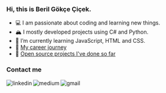 


<h3>Hi, this is Beril Gökçe Çiçek.</h3>

- 💻 I am passionate about coding and learning new things.
- 🏔️ I mostly developed projects using C# and Python.
- 🌱 I’m currently learning JavaScript, HTML and CSS.
- 📑 [My career journey](https://www.linkedin.com/in/berilgokcecicek/) 
- 🚀 [Open source projects I've done so far](https://github.com/gokcecicek?tab=repositories)

  
<h3>Contact me</h3>

[<img align="left" alt="linkedin" src="https://img.shields.io/badge/linkedin-%230077B5.svg?&style=for-the-badge&logo=linkedin&logoColor=white" />][linkedin]
[<img align="left" alt="medium" src="https://img.shields.io/badge/medium-%2312100E.svg?&style=for-the-badge&logo=medium&logoColor=white" />][medium]
[<img align="left" alt="gmail" src="https://img.shields.io/badge/Gmail-D14836?style=for-the-badge&logo=gmail&logoColor=white" />][gmail]

[linkedin]: https://www.linkedin.com/in/berilgokcecicek/
[medium]: https://medium.com/@cicekberilgokce
[gmail]: mailto:cicekberilgokce@gmail.com


